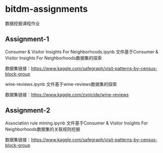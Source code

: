 # bitdm-assignments
数据挖掘课程作业

## Assignment-1

Consumer & Visitor Insights For Neighborhoods.ipynb 文件基于Consumer & Visitor Insights For Neighborhoods数据集的探索

数据集链接：https://www.kaggle.com/safegraph/visit-patterns-by-census-block-group

wine-reviews.ipynb 文件基于wine-reviews数据集的探索

数据集链接：https://www.kaggle.com/zynicide/wine-reviews

## Assignment-2

Association rule mining.ipynb 文件基于Consumer & Visitor Insights For Neighborhoods数据集的关联规则挖掘

数据集链接：https://www.kaggle.com/safegraph/visit-patterns-by-census-block-group
